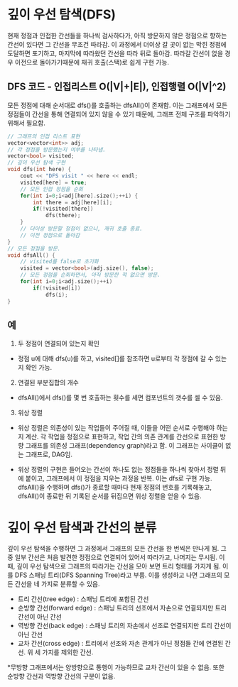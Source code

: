 # 깊이 우선 탐색(DFS)

현재 정점과 인접한 간선들을 하나씩 검사하다가, 아직 방문하지 않은 정점으로 향하는 간선이 있다면 그 간선을 무조건 따라감. 이 과정에서 더이상 갈 곳이 없는 막힌 정점에 도달하면 포기하고, 마지막에 따라왔던 간선을 따라 뒤로 돌아감. 따라갈 간선이 없을 경우 이전으로 돌아가기때문에 재귀 호출(스택)로 쉽게 구현 가능.

## DFS 코드 - 인접리스트 O(|V|+|E|), 인접행렬 O(|V|^2)

모든 정점에 대해 순서대로 dfs()를 호출하는 dfsAll()이 존재함.
이는 그래프에서 모든 정점들이 간선을 통해 연결되어 있지 않을 수 있기 때문에, 그래프 전체 구조를 파악하기 위해서 필요함.

```cpp
// 그래프의 인접 리스트 표현
vector<vector<int>> adj;
// 각 정점을 방문했는지 여부를 나타냄.
vector<bool> visited;
// 깊이 우선 탐색 구현
void dfs(int here) {
	cout << "DFS visit " << here << endl;
	visited[here] = true;
	// 모든 인접 정점을 순회
	for(int i=0;i<adj[here].size();++i) {
		int there = adj[here][i];
		if(!visited[there])
			dfs(there);
	}
	// 더이상 방문할 정점이 없으니, 재귀 호출 종료. 
	// 이전 정점으로 돌아감
}
// 모든 정점을 방문.
void dfsAll() {
	// visited를 false로 초기화
	visited = vector<bool>(adj.size(), false);
	// 모든 정점을 순회하면서, 아직 방문한 적 없으면 방문.
	for(int i=0;i<adj.size();++i)
		if(!visited[i])
			dfs(i);
}
```

## 예

1. 두 정점이 연결되어 있는지 확인
- 정점 u에 대해 dfs(u)를 하고, visited[]를 참조하면 u로부터 각 정점에 갈 수 있는지 확인 가능.

2. 연결된 부분집합의 개수
- dfsAll()에서 dfs()를 몇 번 호출하는 횟수를 세면 컴포넌트의 갯수를 셀 수 있음.

3. 위상 정렬
- 위상 정렬은 의존성이 있는 작업들이 주어질 때, 이들을 어떤 순서로 수행해야 하는지 계산. 각 작업을 정점으로 표현하고, 작업 간의 의존 관계를 간선으로 표현한 방향 그래프를 의존성 그래프(dependency graph)라고 함. 이 그래프는 사이클이 없는 그래프로, DAG임.

- 위상 정렬의 구현은 들어오는 간선이 하나도 없는 정점들을 하나씩 찾아서 정렬 뒤에 붙이고, 그래프에서 이 정점을 지우는 과정을 반복. 이는 dfs로 구현 가능. dfsAll()을 수행하며 dfs()가 종료할 때마다 현재 정점의 번호를 기록해놓고, dfsAll()이 종료한 뒤 기록된 순서를 뒤집으면 위상 정렬을 얻을 수 있음. 

# 깊이 우선 탐색과 간선의 분류

깊이 우선 탐색을 수행하면 그 과정에서 그래프의 모든 간선을 한 번씩은 만나게 됨. 그중 일부 간선은 처음 발견한 정점으로 연결되어 있어서 따라가고, 나머지는 무시됨. 이때, 깊이 우선 탐색으로 그래프의 따라가는 간선을 모아 보면 트리 형태를 가지게 됨. 이를 DFS 스패닝 트리(DFS Spanning Tree)라고 부름. 이를 생성하고 나면 그래프의 모든 간선을 네 가지로 분류할 수 있음.

- 트리 간선(tree edge) : 스패닝 트리에 포함된 간선
- 순방향 간선(forward edge) : 스패닝 트리의 선조에서 자손으로 연결되지만 트리 간선이 아닌 간선
- 역방향 간선(back edge) : 스패닝 트리의 자손에서 선조로 연결되지만 트리 간선이 아닌 간선
- 교차 간선(cross edge) : 트리에서 선조와 자손 관계가 아닌 정점들 간에 연결된 간선. 위 세 가지를 제외한 간선.  


*무방향 그래프에서는 양방향으로 통행이 가능하므로 교차 간선이 있을 수 없음. 또한 순방향 간선과 역방향 간선의 구분이 없음.
















